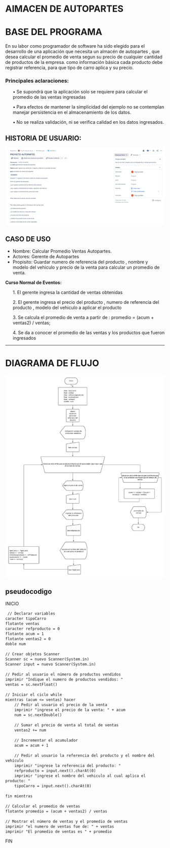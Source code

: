 


# AlMACEN DE AUTOPARTES 
# BASE DEL PROGRAMA 

En su labor como programador de software ha sido elegido para el desarrollo de una aplicación que necesita un almacén de autopartes , que desea calcular el promedio de venta segun su precio de  cualquier cantidad de productos de la empresa.  como información básica cada producto debe registrar referencia, para que tipo de carro aplica y su precio.

 ### Principales aclaraciones:
 
<ol>
• Se supondrá que la aplicación solo se requiere para calcular el promedio de las ventas ingresadas 
</ol>
<ol>
• Para efectos de mantener la simplicidad del ejemplo no se contemplan manejar persistencia en el almacenamiento de los datos.
</ol>
<ol>
• No se realiza validación, ni se verifica calidad en los datos ingresados.
</ol>

## HISTORIA DE USUARIO:
 
 ![](https://github.com/Diegogonzalezdr/ProyectoAutopartes2/blob/main/image.png)

## CASO DE USO


 - Nombre:  Calcular Promedio Ventas Autopartes.
 - Actores:  Gerente de Autopartes
 - Propisito:  Guardar numero de referencia del producto ,  nombre y modelo del vehiculo y precio de la venta para calcular un promedio de venta.

<b>Curso Normal de Eventos:</b>

<ol>
1. El gerente ingresa la cantidad de ventas obtenidas
</ol>
<ol>
2. El gerente ingresa el precio del producto , numero de referencia del producto , modelo del vehiculo a aplicar el producto
</ol>
<ol>
3. Se calcula el promedio de venta a partir de : 
promedio =  (acum + ventas2) / ventas;</ol>
<ol>
4. Se da a conocer el promedio de las ventas y los productos que fueron ingresados 
</ol>

<hr>

# DIAGRAMA DE FLUJO

![](https://github.com/Diegogonzalezdr/ProyectoAutopartes2/blob/main/Diagrama%20en%20blanco.jpeg)


</hr>

## pseudocodigo 
<p>
INICIO

     // Declarar variables
    caracter tipoCarro
    flotante ventas
    caracter refproducto = 0
    flotante acum = 1
    flotante ventas2 = 0
    doble num
    
    // Crear objetos Scanner
    Scanner sc = nuevo Scanner(System.in)
    Scanner input = nuevo Scanner(System.in)
    
    // Pedir al usuario el número de productos vendidos
    imprimir "Indique el numero de productos vendidos: "
    ventas = sc.nextFloat()
    
    // Iniciar el ciclo while
    mientras (acum <= ventas) hacer
        // Pedir al usuario el precio de la venta
        imprimir "ingrese el precio de la venta: " + acum
        num = sc.nextDouble()
        
        // Sumar el precio de venta al total de ventas
        ventas2 += num
        
        // Incrementar el acumulador
        acum = acum + 1
        
        // Pedir al usuario la referencia del producto y el nombre del vehículo
        imprimir "ingrese la referencia del producto: "
        refproducto = input.next().charAt(0)
        imprimir "ingrese el nombre del vehiculo al cual aplica el producto: "
        tipoCarro = input.next().charAt(0)
        
    fin mientras
    
    // Calcular el promedio de ventas
    flotante promedio = (acum + ventas2) / ventas
    
    // Mostrar el número de ventas y el promedio de ventas
    imprimir "el numero de ventas fue de: " + ventas
    imprimir "El promedio de ventas es " + promedio
    
FIN
